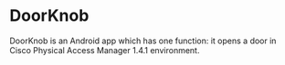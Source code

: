 # DoorKnob
DoorKnob is an Android app which has one function: it opens a door in Cisco Physical Access Manager 1.4.1 environment.
